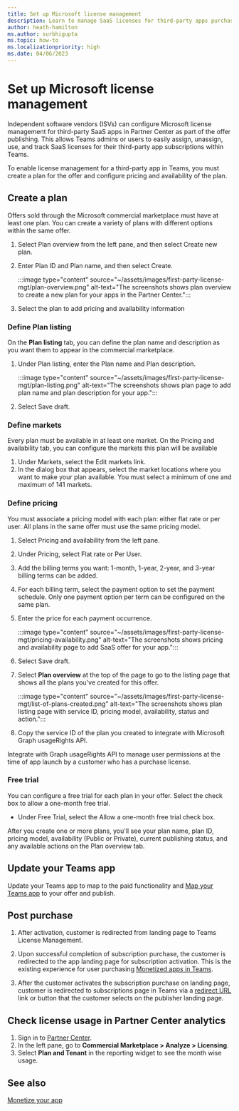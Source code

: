 ```yaml
---
title: Set up Microsoft license management
description: Learn to manage SaaS licenses for third-party apps purchased from Teams storefront. 
author: heath-hamilton
ms.author: surbhigupta
ms.topic: how-to
ms.localizationpriority: high
ms.date: 04/06/2023
---
```


# Set up Microsoft license management

Independent software vendors (ISVs) can configure Microsoft license management for third-party SaaS apps in Partner Center as part of the offer publishing. This allows Teams admins or users to easily assign, unassign, use, and track SaaS licenses for their third-party app subscriptions within Teams.

To enable license management for a third-party app in Teams, you must create a plan for the offer and configure pricing and availability of the plan.

## Create a plan

Offers sold through the Microsoft commercial marketplace must have at least one plan. You can create a variety of plans with different options within the same offer.

1. Select Plan overview from the left pane, and then select Create new plan.

1. Enter Plan ID and Plan name, and then select Create.

    :::image type="content" source="~/assets/images/first-party-license-mgt/plan-overview.png" alt-text="The screenshots shows plan overview to create a new plan for your apps in the Partner Center.":::

1. Select the plan to add pricing and availability information

### Define Plan listing

On the **Plan listing** tab, you can define the plan name and description as you want them to appear in the commercial marketplace.

1. Under Plan listing, enter the Plan name and Plan description.

    :::image type="content" source="~/assets/images/first-party-license-mgt/plan-listing.png" alt-text="The screenshots shows plan page to add plan name and plan description for your app.":::

1. Select Save draft.

### Define markets

Every plan must be available in at least one market. On the Pricing and availability tab, you can configure the markets this plan will be available

1. Under Markets, select the Edit markets link.
1. In the dialog box that appears, select the market locations where you want to make your plan available. You must select a minimum of one and maximum of 141 markets.

### Define pricing

You must associate a pricing model with each plan: either flat rate or per user. All plans in the same offer must use the same pricing model.

1. Select Pricing and availability from the left pane.
1. Under Pricing, select Flat rate or Per User.
1. Add the billing terms you want: 1-month, 1-year, 2-year, and 3-year billing terms can be added.
1. For each billing term, select the payment option to set the payment schedule. Only one payment option per term can be configured on the same plan.
1. Enter the price for each payment occurrence.

    :::image type="content" source="~/assets/images/first-party-license-mgt/pricing-availability.png" alt-text="The screenshots shows pricing and availability page to add SaaS offer for your app.":::

1. Select Save draft.
1. Select **Plan overview** at the top of the page to go to the listing page that shows all the plans you've created for this offer.

   :::image type="content" source="~/assets/images/first-party-license-mgt/list-of-plans-created.png" alt-text="The screenshots shows plan listing page with service ID, pricing model, availability, status and action.":::

1. Copy the service ID of the plan you created to integrate with Microsoft Graph usageRights API.

Integrate with Graph usageRights API to manage user permissions at the time of app launch by a customer who has a purchase license.

### Free trial

You can configure a free trial for each plan in your offer. Select the check box to allow a one-month free trial.

* Under Free Trial, select the Allow a one-month free trial check box.

After you create one or more plans, you'll see your plan name, plan ID, pricing model, availability (Public or Private), current publishing status, and any available actions on the Plan overview tab.

## Update your Teams app

Update your Teams app to map to the paid functionality and [Map your Teams app](https://aka.ms/TMTG) to your offer and publish.

## Post purchase

1. After activation, customer is redirected from landing page to Teams License Management.

1. Upon successful completion of subscription purchase, the customer is redirected to the app landing page for subscription activation. This is the existing experience for user purchasing [Monetized apps in Teams](https://aka.ms/TMTG).

1. After the customer activates the subscription purchase on landing page, customer is redirected to subscriptions page in Teams via a [redirect URL](https://teams.microsoft.com/_#/subscriptionManagement) link or button that the customer selects on the publisher landing page.

## Check license usage in Partner Center analytics

1. Sign in to [Partner Center](https://partner.microsoft.com/).
1. In the left pane, go to **Commercial Marketplace > Analyze > Licensing**.
1. Select **Plan and Tenant** in the reporting widget to see the month wise usage.

## See also

[Monetize your app](monetize-overview.md)

